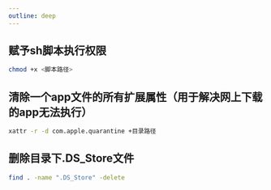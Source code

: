 ```yaml
---
outline: deep
---
```


## 赋予sh脚本执行权限
```bash
chmod +x <脚本路径>
```
## 清除一个app文件的所有扩展属性（用于解决网上下载的app无法执行）
```bash
xattr -r -d com.apple.quarantine +目录路径
```

## 删除目录下.DS_Store文件
```bash
find . -name ".DS_Store" -delete
```